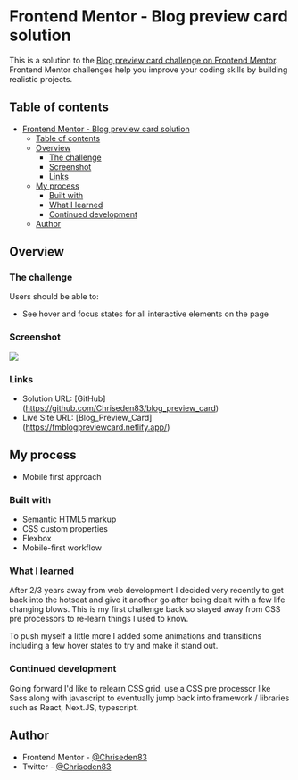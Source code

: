 # Frontend Mentor - Blog preview card solution

This is a solution to the [Blog preview card challenge on Frontend Mentor](https://www.frontendmentor.io/challenges/blog-preview-card-ckPaj01IcS). Frontend Mentor challenges help you improve your coding skills by building realistic projects.

## Table of contents

- [Frontend Mentor - Blog preview card solution](#frontend-mentor---blog-preview-card-solution)
  - [Table of contents](#table-of-contents)
  - [Overview](#overview)
    - [The challenge](#the-challenge)
    - [Screenshot](#screenshot)
    - [Links](#links)
  - [My process](#my-process)
    - [Built with](#built-with)
    - [What I learned](#what-i-learned)
    - [Continued development](#continued-development)
  - [Author](#author)

## Overview

### The challenge

Users should be able to:

- See hover and focus states for all interactive elements on the page

### Screenshot

![](https://fmblogpreviewcard.netlify.app/assets/blog_preview_card.png)

### Links

- Solution URL: [GitHub] (https://github.com/Chriseden83/blog_preview_card)
- Live Site URL: [Blog_Preview_Card] (https://fmblogpreviewcard.netlify.app/)

## My process

- Mobile first approach

### Built with

- Semantic HTML5 markup
- CSS custom properties
- Flexbox
- Mobile-first workflow

### What I learned

After 2/3 years away from web development I decided very recently to get back into the hotseat and give it another go after being dealt with a few life changing blows. This is my first challenge back so stayed away from CSS pre processors to re-learn things I used to know.

To push myself a little more I added some animations and transitions including a few hover states to try and make it stand out.

### Continued development

Going forward I'd like to relearn CSS grid, use a CSS pre processor like Sass along with javascript to eventually jump back into framework / libraries such as React, Next.JS, typescript.

## Author

- Frontend Mentor - [@Chriseden83](https://www.frontendmentor.io/profile/@Chriseden83)
- Twitter - [@Chriseden83](https://www.twitter.com/@Chriseden83)
